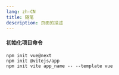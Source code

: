 ```yaml
---
lang: zh-CN
title: 随笔
description: 页面的描述
---
```


#### 初始化项目命令
```shell
npm init vue@next
npm init @vitejs/app
npm init vite app_name -- --template vue
```